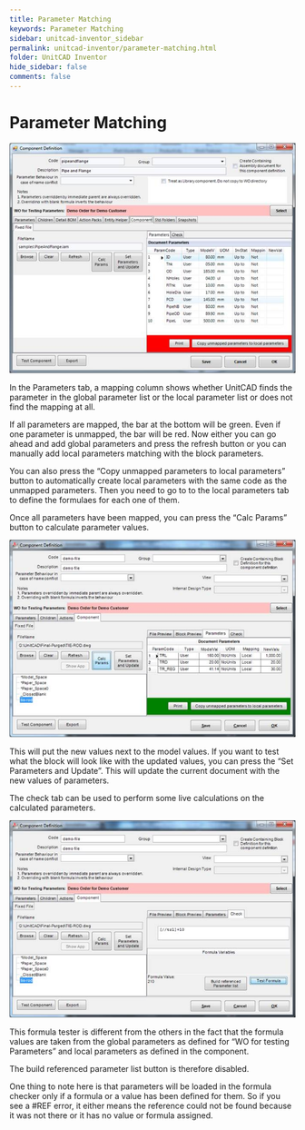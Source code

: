 ```yaml
---
title: Parameter Matching
keywords: Parameter Matching
sidebar: unitcad-inventor_sidebar
permalink: unitcad-inventor/parameter-matching.html
folder: UnitCAD Inventor
hide_sidebar: false
comments: false
---
```

# Parameter Matching


![](/images/component-defition-invenparanems.jpg)


In the Parameters tab, a mapping column shows whether UnitCAD finds the parameter in the global parameter list or the local parameter list or does not find the mapping at all.

If all parameters are mapped, the bar at the bottom will be green. Even if one parameter is unmapped, the bar will be red. Now either you can go ahead and add global parameters and press the refresh button or you can manually add local parameters matching with the block parameters.

You can also press the “Copy unmapped parameters to local parameters” button to automatically create local parameters with the same code as the unmapped parameters. Then you need to go to to the local parameters tab to define the formulaes for each one of them.

Once all parameters have been mapped, you can press the “Calc Params” button to calculate parameter values.

![](/images/component-defition-calc.jpg)

This will put the new values next to the model values. If you want to test what the block will look like with the updated values, you can press the “Set Parameters and Update”. This will update the current document with the new values of parameters.

The check tab can be used to perform some live calculations on the calculated parameters.

![](/images/component-defition-test.jpg)

This formula tester is different from the others in the fact that the formula values are taken from the global parameters as defined for “WO for testing Parameters” and local parameters as defined in the component.

The build referenced parameter list button is therefore disabled.

One thing to note here is that parameters will be loaded in the formula checker only if a formula or a value has been defined for them. So if you see a #REF error, it either means the reference could not be found because it was not there or it has no value or formula assigned.
